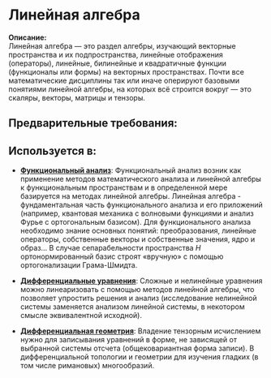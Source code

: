 # Линейная алгебра

**Описание:**  
Линейная алгебра — это раздел алгебры, изучающий векторные пространства и их подпространства, 
линейные отображения (операторы), линейные, билинейные и квадратичные функции (функционалы или формы) на векторных пространствах. 
Почти все математические дисциплины так или иначе оперируют базовыми понятиями линейной алгебры, 
на которых всё строится вокруг — это скаляры, векторы, матрицы и тензоры. 


## Предварительные требования:


## Используется в:

- **[Функциональный анализ](functional_analysis.md)**: Функциональный анализ возник как применение методов математического анализа и линейной алгебры 
к функциональным пространствам и в определенной мере базируется на методах линейной алгебры. Линейная алгебра -  фундаментальная часть 
функционального анализа и его приложений (например, квантовая механика с волновыми функциями и анализ Фурье с ортогональным базисом). 
Для функционального анализа необходимо знание основных понятий: преобразования, линейные операторы, собственные векторы и собственные значения, 
ядро и образ... В случае сепарабельности пространства $H$ ортонормированный базис строят «вручную» с помощью ортогонализации Грама-Шмидта.


- **[Дифференциальные уравнения](ode.md)**: Сложные и нелинейные уравнения можно линеаризовать с помощью методов линейной алгебры, что позволяет упростить решения и анализ 
(исследование нелинейной системы заменяется анализом линейной системы, в некотором смысле эквивалентной исходной).


- **[Дифференциальная геометрия](diff_geom.md)**: Владение тензорным исчислением нужно для записывания уравнений в форме, не зависящей от выбранной системы отсчета (общековариантная форма записи). 
В дифференциальной топологии и геометрии для изучения гладких (в том числе римановых) многообразий.

